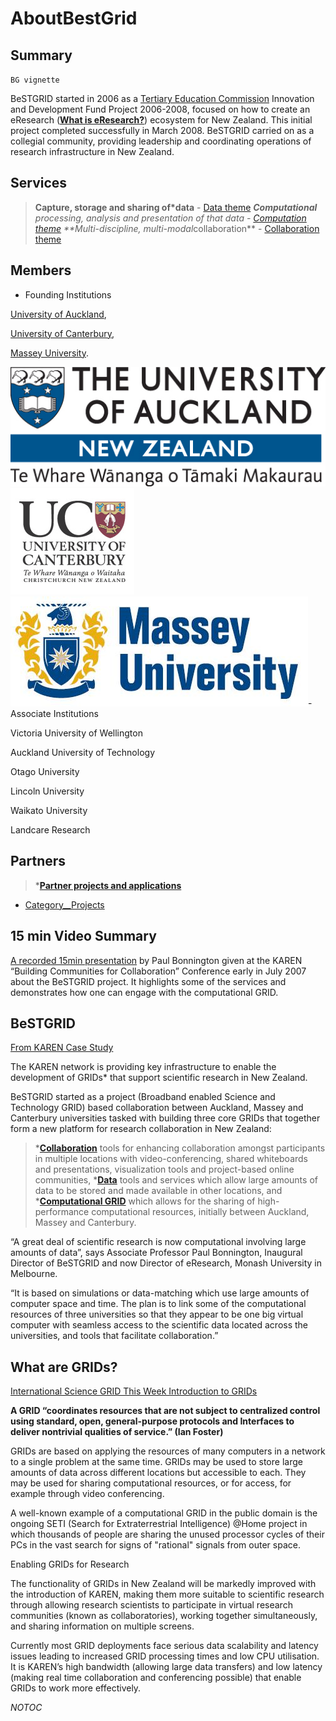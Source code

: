 # AboutBestGrid

## Summary

`BG vignette`

BeSTGRID started in 2006 as a [Tertiary Education Commission](http://www.tec.govt.nz) Innovation and Development Fund Project 2006-2008, focused on how to create an eResearch (**[What is eResearch?](/wiki/spaces/BeSTGRID/pages/3818228586)**) ecosystem for New Zealand. This initial project completed successfully in March 2008. BeSTGRID carried on as a collegial community, providing leadership and coordinating operations of research infrastructure in New Zealand.

## Services

>  **Capture, storage and sharing of*data** - [Data theme](category-data-grid.md)
>  ***Computational** processing, analysis and presentation of that data - [Computation theme](category-computational-grid.md)
>  **Multi-discipline, multi-modal*collaboration** - [Collaboration theme](category-collaboration.md)

## Members

- Founding Institutions

[University of Auckland](http://www.auckland.ac.nz), 

[University of Canterbury](http://www.canterbury.ac.nz), 

[Massey University](http://www.massey.ac.nz).


![Uoa-logo.jpg](./attachments/Uoa-logo.jpg)![Uoc-logo.gif](./attachments/Uoc-logo.gif)![Mu-logo.jpg](./attachments/Mu-logo.jpg)- Associate Institutions

Victoria University of Wellington

Auckland University of Technology

Otago University

Lincoln University

Waikato University

Landcare Research

## Partners


>  ***[Partner projects and applications](partner-projects-and-applications.md)**

- [Category__Projects](category-projects.md)

## 15 min Video Summary

[A recorded 15min presentation](a-recorded-15min-presentation.md) by Paul Bonnington given at the KAREN “Building Communities for Collaboration” Conference early in July 2007 about the BeSTGRID project. It highlights some of the services and demonstrates how one can engage with the computational GRID.

## BeSTGRID

[From KAREN Case Study](http://www.karen.net.nz/bestgrid/)

The KAREN network is providing key infrastructure to enable the development of GRIDs* that support scientific research in New Zealand. 

BeSTGRID started as a project (Broadband enabled Science and Technology GRID) based collaboration between Auckland, Massey and Canterbury universities tasked with building three core GRIDs that together form a new platform for research collaboration in New Zealand:

>  ***[Collaboration](category-collaboration.md)** tools for enhancing collaboration amongst participants in multiple locations with video-conferencing, shared whiteboards and presentations, visualization tools and project-based online communities,
>  ***[Data](category-data-grid.md)** tools and services which allow large amounts of data to be stored and made available in other locations, and
>  ***[Computational GRID](category-computational-grid.md)** which allows for the sharing of high-performance computational resources, initially between Auckland, Massey and Canterbury.

“A great deal of scientific research is now computational involving large amounts of data”, says Associate Professor Paul Bonnington, Inaugural Director of BeSTGRID and now Director of eResearch, Monash University in Melbourne. 

“It is based on simulations or data-matching which use large amounts of computer space and time. The plan is to link some of the computational resources of three universities so that they appear to be one big virtual computer with seamless access to the scientific data located across the universities, and tools that facilitate collaboration.”

## What are GRIDs?

[International Science GRID This Week Introduction to GRIDs](http://www.isgtw.org/?pid=1000550)

**A GRID “coordinates resources that are not subject to centralized control using standard, open, general-purpose protocols and Interfaces to deliver nontrivial qualities of service.” (Ian Foster)**

GRIDs are based on applying the resources of many computers in a network to a single problem at the same time. GRIDs may be used to store large amounts of data across different locations but accessible to each. They may be used for sharing computational resources, or for access, for example through video conferencing.

A well-known example of a computational GRID in the public domain is the ongoing SETI (Search for Extraterrestrial Intelligence) @Home project in which thousands of people are sharing the unused processor cycles of their PCs in the vast search for signs of "rational" signals from outer space.

Enabling GRIDs for Research

The functionality of GRIDs in New Zealand will be markedly improved with the introduction of KAREN, making them more suitable to scientific research through allowing research scientists to participate in virtual research communities (known as collaboratories), working together simultaneously, and sharing information on multiple screens.

Currently most GRID deployments face serious data scalability and latency issues leading to increased GRID processing times and low CPU utilisation. It is KAREN’s high bandwidth (allowing large data transfers) and low latency (making real time collaboration and conferencing possible) that enable GRIDs to work more effectively.

_*NOTOC*_
